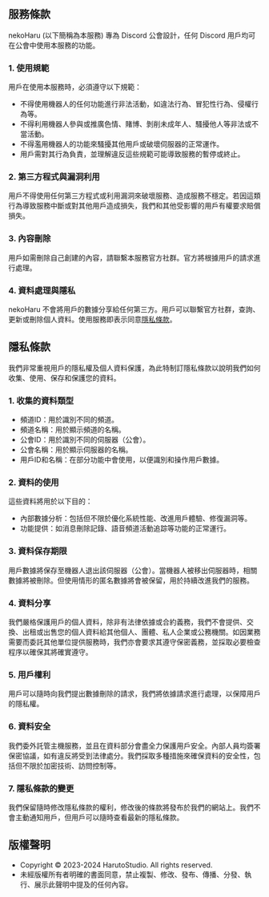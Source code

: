 ## 服務條款
nekoHaru (以下簡稱為本服務) 專為 Discord 公會設計，任何 Discord 用戶均可在公會中使用本服務的功能。  

### 1. 使用規範
用戶在使用本服務時，必須遵守以下規範：
- 不得使用機器人的任何功能進行非法活動，如違法行為、冒犯性行為、侵權行為等。
- 不得利用機器人參與或推廣色情、賭博、剝削未成年人、騷擾他人等非法或不當活動。
- 不得濫用機器人的功能來騷擾其他用戶或破壞伺服器的正常運作。
- 用戶需對其行為負責，並理解違反這些規範可能導致服務的暫停或終止。

### 2. 第三方程式與漏洞利用
用戶不得使用任何第三方程式或利用漏洞來破壞服務、造成服務不穩定。若因這類行為導致服務中斷或對其他用戶造成損失，我們和其他受影響的用戶有權要求賠償損失。

### 3. 內容刪除
用戶如需刪除自己創建的內容，請聯繫本服務官方社群。官方將根據用戶的請求進行處理。

### 4. 資料處理與隱私
nekoHaru 不會將用戶的數據分享給任何第三方。用戶可以聯繫官方社群，查詢、更新或刪除個人資料。使用服務即表示同意[隱私條款](#隱私條款)。

## 隱私條款
我們非常重視用戶的隱私權及個人資料保護，為此特制訂隱私條款以說明我們如何收集、使用、保存和保護您的資料。

### 1. 收集的資料類型
- 頻道ID：用於識別不同的頻道。
- 頻道名稱：用於顯示頻道的名稱。
- 公會ID：用於識別不同的伺服器（公會）。
- 公會名稱：用於顯示伺服器的名稱。
- 用戶ID和名稱：在部分功能中會使用，以便識別和操作用戶數據。

### 2. 資料的使用
這些資料將用於以下目的：

- 內部數據分析：包括但不限於優化系統性能、改進用戶體驗、修復漏洞等。
- 功能提供：如消息刪除記錄、語音頻道活動追踪等功能的正常運行。

### 3. 資料保存期限
用戶數據將保存至機器人退出該伺服器（公會）。當機器人被移出伺服器時，相關數據將被刪除。但使用情形的匿名數據將會被保留，用於持續改進我們的服務。

### 4. 資料分享
我們嚴格保護用戶的個人資料，除非有法律依據或合約義務，我們不會提供、交換、出租或出售您的個人資料給其他個人、團體、私人企業或公務機關。如因業務需要而委託其他單位提供服務時，我們亦會要求其遵守保密義務，並採取必要檢查程序以確保其將確實遵守。

### 5. 用戶權利
用戶可以隨時向我們提出數據刪除的請求，我們將依據請求進行處理，以保障用戶的隱私權。

### 6. 資料安全
我們委外託管主機服務，並且在資料部分會盡全力保護用戶安全。內部人員均簽署保密協議，如有違反將受到法律處分。我們採取多種措施來確保資料的安全性，包括但不限於加密技術、訪問控制等。

### 7. 隱私條款的變更
我們保留隨時修改隱私條款的權利，修改後的條款將發布於我們的網站上。我們不會主動通知用戶，但用戶可以隨時查看最新的隱私條款。

## 版權聲明
- Copyright © 2023-2024 HarutoStudio. All rights reserved.
- 未經版權所有者明確的書面同意，禁止複製、修改、發布、傳播、分發、執行、展示此聲明中提及的任何內容。
